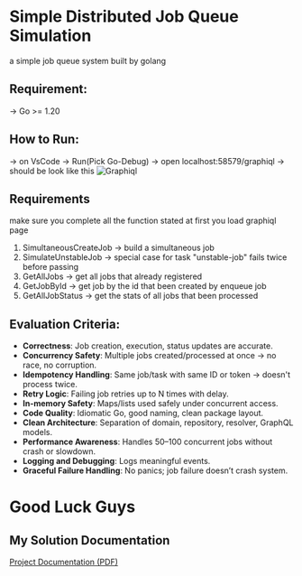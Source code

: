 # Simple Distributed Job Queue Simulation
a simple job queue system built by golang

## Requirement:
-> Go >= 1.20

## How to Run:
-> on VsCode -> Run(Pick Go-Debug)
-> open localhost:58579/graphiql
-> should be look like this
![Graphiql](./docs/graphiql.jpg)

## Requirements
make sure you complete all the function stated at first you load graphiql page
1. SimultaneousCreateJob -> build a simultaneous job
2. SimulateUnstableJob -> special case for task "unstable-job" fails twice before passing
3. GetAllJobs -> get all jobs that already registered
4. GetJobById -> get job by the id that been created by enqueue job
5. GetAllJobStatus -> get the stats of all jobs that been processed

## Evaluation Criteria:
* **Correctness**: Job creation, execution, status updates are accurate.
* **Concurrency Safety**: Multiple jobs created/processed at once → no race, no corruption.
* **Idempotency Handling**: Same job/task with same ID or token → doesn't process twice.
* **Retry Logic**: Failing job retries up to N times with delay.
* **In-memory Safety**: Maps/lists used safely under concurrent access.
* **Code Quality**: Idiomatic Go, good naming, clean package layout.
* **Clean Architecture**: Separation of domain, repository, resolver, GraphQL models.
* **Performance Awareness**: Handles 50–100 concurrent jobs without crash or slowdown.
* **Logging and Debugging**: Logs meaningful events.
* **Graceful Failure Handling**: No panics; job failure doesn’t crash system.

# Good Luck Guys

## My Solution Documentation
[Project Documentation (PDF)](./docs/Documentation.pdf)
